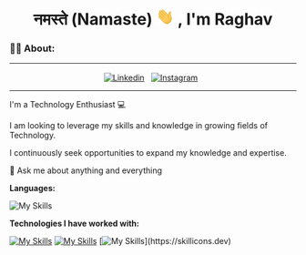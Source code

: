 <!--- [![Matrix SVG](https://raw.githubusercontent.com/rodrigograca31/rodrigograca31/master/matrix.svg)](https://www.youtube.com/watch?v=SDkAGkd4NLc)
 -->
<h1 align="Center">  नमस्ते (Namaste) <img src="https://raw.githubusercontent.com/ABSphreak/ABSphreak/master/gifs/Hi.gif" height ="30 px"/> , I'm Raghav</h1>

### 👨‍💻 About:
<hr>
<div align="center">
<span><a href="https://www.linkedin.com/in/raghav-korde/" target="_blank"><img align="center" src="https://img.shields.io/badge/LinkedIn-0077B5?style=for-the-badge&logo=linkedin&logoColor=white" alt="Linkedin" /></a>&nbsp;&nbsp;
</span>
<span><a href="https://www.instagram.com/raghav_korde/" target="_blank"><img align="center" src="https://img.shields.io/badge/Instagram-E4405F?style=for-the-badge&logo=instagram&logoColor=white" alt="Instagram" /></a>&nbsp;&nbsp;
</span>
</div>
<hr>

I'm a Technology Enthusiast  💻

I am looking to leverage my skills and knowledge in growing fields of Technology.

 I continuously seek opportunities to expand my knowledge and expertise. 

💬 Ask me about anything and everything 



**Languages:**

![My Skills](https://skillicons.dev/icons?i=py,js,c,cpp)


**Technologies I have worked with:**

[![My Skills](https://skillicons.dev/icons?i=html,css,react,mongodb,express,linux,vite,sqlite)](https://skillicons.dev)
[![My Skills](https://skillicons.dev/icons?i=django,nodejs,latex,flask,vscode,postman,github)](https://skillicons.dev)
[![My Skills](https://skillicons.dev/icons?i=vercel,materialui,bootstrap,ps,pr,bash,)](https://skillicons.dev)
